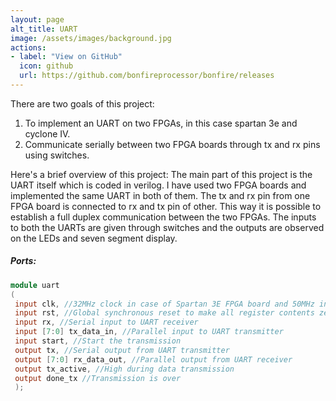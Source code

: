 ```yaml
---
layout: page
alt_title: UART
image: /assets/images/background.jpg
actions:
- label: "View on GitHub"
  icon: github
  url: https://github.com/bonfireprocessor/bonfire/releases
---
```



There are two goals of this project:
1. To implement an UART on two FPGAs, in this case spartan 3e and cyclone IV.
2. Communicate serially between two FPGA boards through tx and rx pins using switches.

Here's a brief overview of this project:
The main part of this project is the UART itself which is coded in verilog. I have used two FPGA boards and implemented the same UART in both of them. The tx and rx pin from one FPGA board is connected to rx and tx pin of other. This way it is possible to establish a full duplex communication between the two FPGAs. The inputs to both the UARTs are given through switches and the outputs are observed on the LEDs and seven segment display. 

##### Ports:
```verilog
module uart
(
 input clk, //32MHz clock in case of Spartan 3E FPGA board and 50MHz in case of Cyclone IV FPGA board
 input rst, //Global synchronous reset to make all register contents zero
 input rx, //Serial input to UART receiver
 input [7:0] tx_data_in, //Parallel input to UART transmitter
 input start, //Start the transmission
 output tx, //Serial output from UART transmitter
 output [7:0] rx_data_out, //Parallel output from UART receiver
 output tx_active, //High during data transmission
 output done_tx //Transmission is over
 );
 ```
